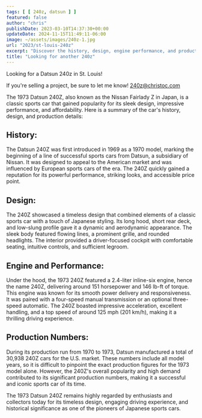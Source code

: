 ```yaml
---
tags: [ [ 240z, datsun ] ]
featured: false
author: "chris"
publishDate: 2023-03-10T14:37:30+00:00
updateDate: 2024-11-15T11:49:11-06:00
image: ~/assets/images/240z-1.jpg
url: "2023/st-louis-240z"
excerpt: "Discover the history, design, engine performance, and production details of the 1973 Datsun 240Z in our blog post. We delve into the captivating story of this timeless sports car, known for its sleek body, powerful engine, and its pivotal role in the world of Japanese sports cars. Ideal for classic car enthusiasts or potential buyers."
title: "Looking for another 240z"
---
```


Looking for a Datsun 240z in St. Louis!

If you're selling a project, be sure to let me know! [240z@christoc.com](mailto:240z@christoc.com)

The 1973 Datsun 240Z, also known as the Nissan Fairlady Z in Japan, is a classic sports car that gained popularity for its sleek design, impressive performance, and affordability. Here is a summary of the car's history, design, and production details:

## History:
The Datsun 240Z was first introduced in 1969 as a 1970 model, marking the beginning of a line of successful sports cars from Datsun, a subsidiary of Nissan. It was designed to appeal to the American market and was influenced by European sports cars of the era. The 240Z quickly gained a reputation for its powerful performance, striking looks, and accessible price point.

## Design:
The 240Z showcased a timeless design that combined elements of a classic sports car with a touch of Japanese styling. Its long hood, short rear deck, and low-slung profile gave it a dynamic and aerodynamic appearance. The sleek body featured flowing lines, a prominent grille, and rounded headlights. The interior provided a driver-focused cockpit with comfortable seating, intuitive controls, and sufficient legroom.

## Engine and Performance:
Under the hood, the 1973 240Z featured a 2.4-liter inline-six engine, hence the name 240Z, delivering around 151 horsepower and 146 lb-ft of torque. This engine was known for its smooth power delivery and responsiveness. It was paired with a four-speed manual transmission or an optional three-speed automatic. The 240Z boasted impressive acceleration, excellent handling, and a top speed of around 125 mph (201 km/h), making it a thrilling driving experience.

## Production Numbers:
During its production run from 1970 to 1973, Datsun manufactured a total of 30,938 240Z cars for the U.S. market. These numbers include all model years, so it is difficult to pinpoint the exact production figures for the 1973 model alone. However, the 240Z's overall popularity and high demand contributed to its significant production numbers, making it a successful and iconic sports car of its time.

The 1973 Datsun 240Z remains highly regarded by enthusiasts and collectors today for its timeless design, engaging driving experience, and historical significance as one of the pioneers of Japanese sports cars.

